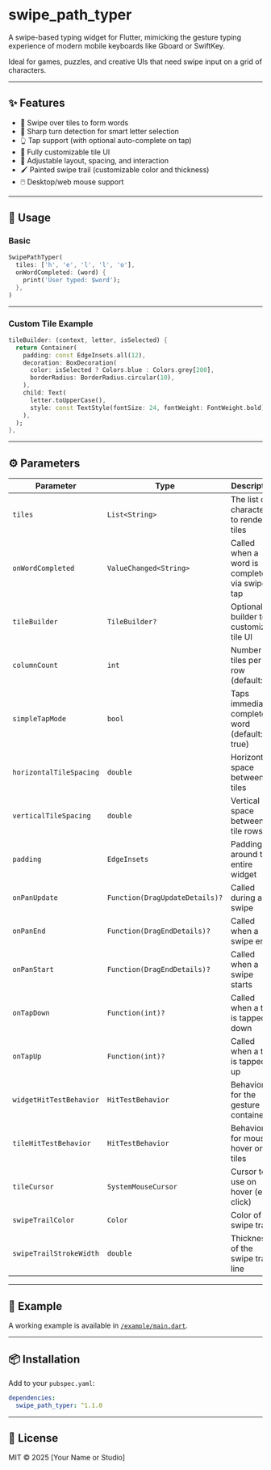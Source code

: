 # swipe_path_typer

A swipe-based typing widget for Flutter, mimicking the gesture typing experience of modern mobile keyboards like Gboard or SwiftKey.

Ideal for games, puzzles, and creative UIs that need swipe input on a grid of characters.

---

## ✨ Features

- 📱 Swipe over tiles to form words
- 🔀 Sharp turn detection for smart letter selection
- 👆 Tap support (with optional auto-complete on tap)
- 🎨 Fully customizable tile UI
- 🧱 Adjustable layout, spacing, and interaction
- 🖌️ Painted swipe trail (customizable color and thickness)
- 🖱️ Desktop/web mouse support

---

## 🚀 Usage

### Basic

```dart
SwipePathTyper(
  tiles: ['h', 'e', 'l', 'l', 'o'],
  onWordCompleted: (word) {
    print('User typed: $word');
  },
)
```

---

### Custom Tile Example

```dart
tileBuilder: (context, letter, isSelected) {
  return Container(
    padding: const EdgeInsets.all(12),
    decoration: BoxDecoration(
      color: isSelected ? Colors.blue : Colors.grey[200],
      borderRadius: BorderRadius.circular(10),
    ),
    child: Text(
      letter.toUpperCase(),
      style: const TextStyle(fontSize: 24, fontWeight: FontWeight.bold),
    ),
  );
},
```

---

## ⚙️ Parameters

| Parameter                 | Type                           | Description                                      |
|---------------------------|--------------------------------|--------------------------------------------------|
| `tiles`                   | `List<String>`                 | The list of characters to render as tiles        |
| `onWordCompleted`         | `ValueChanged<String>`         | Called when a word is completed via swipe or tap |
| `tileBuilder`             | `TileBuilder?`                 | Optional builder to customize tile UI            |
| `columnCount`             | `int`                          | Number of tiles per row (default: 5)             |
| `simpleTapMode`           | `bool`                         | Taps immediately complete a word (default: true) |
| `horizontalTileSpacing`   | `double`                       | Horizontal space between tiles                   |
| `verticalTileSpacing`     | `double`                       | Vertical space between tile rows                 |
| `padding`                 | `EdgeInsets`                   | Padding around the entire widget                 |
| `onPanUpdate`             | `Function(DragUpdateDetails)?` | Called during a swipe                            |
| `onPanEnd`                | `Function(DragEndDetails)?`    | Called when a swipe ends                         |
| `onPanStart`              | `Function(DragEndDetails)?`    | Called when a swipe starts                       |
| `onTapDown`               | `Function(int)?`               | Called when a tile is tapped down                |
| `onTapUp`                 | `Function(int)?`               | Called when a tile is tapped up                  |
| `widgetHitTestBehavior`   | `HitTestBehavior`              | Behavior for the gesture container               |
| `tileHitTestBehavior`     | `HitTestBehavior`              | Behavior for mouse hover on tiles                |
| `tileCursor`              | `SystemMouseCursor`            | Cursor to use on hover (e.g., click)             |
| `swipeTrailColor`         | `Color`                        | Color of the swipe trail                         |
| `swipeTrailStrokeWidth`   | `double`                       | Thickness of the swipe trail line                |

---

## 🧪 Example

A working example is available in [`/example/main.dart`](example/main.dart).

---

## 📦 Installation

Add to your `pubspec.yaml`:

```yaml
dependencies:
  swipe_path_typer: ^1.1.0
```

---

## 📄 License

MIT © 2025 [Your Name or Studio]
